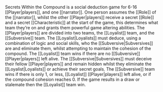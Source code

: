 Secrets Within the Compound is a social deduction game for 6-16 [[Player|players]], and one [[narrator]]. One person assumes the [[Role]] of the [[narrator]], whilst the other [[Player|players]] receive a secret [[Role]] and a secret [[Characteristic]] at the start of the game, this determines what team they’re on and grants them powerful game altering abilities. The [[Player|players]] are divided into two teams, the [[Loyalist]] team, and the [[Subversive]] team.
The [[Loyalist|Loyalists]] must deduce, using a combination of logic and social skills, who the [[Subversive|Subversives]] are and eliminate them, whilst attempting to maintain the cohesion of the compound. The [[Loyalist]] team wins if there are no [[Subversive]] [[Player|players]] left alive.
The [[Subversive|Subversives]] must deceive their fellow [[Player|players]] and remain hidden whilst they eliminate the [[Loyalist|Loyalists]] or achieve their secret goals. The [[Subversive]] team wins if there is only 1, or less, [[Loyalist]] [[Player|players]] left alive, or if the compound cohesion reaches 0.
If the game results in a draw or stalemate then the [[Loyalist]] team win.